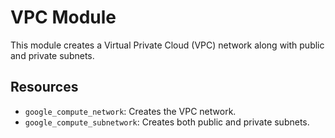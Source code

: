 # VPC Module

This module creates a Virtual Private Cloud (VPC) network along with public and private subnets.

## Resources

- `google_compute_network`: Creates the VPC network.
- `google_compute_subnetwork`: Creates both public and private subnets.
